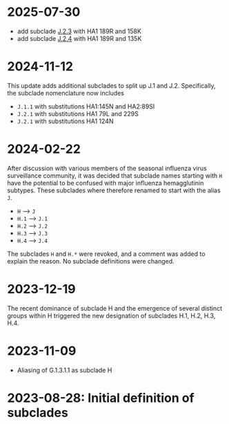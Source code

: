 # 2025-07-30

 - add subclade [J.2.3](https://github.com/influenza-clade-nomenclature/seasonal_A-H3N2_HA/blob/d79c221035496f273b7e2a31152b21df990a21b4/subclades/J.2.3.yml) with HA1 189R and 158K
 - add subclade [J.2.4](https://github.com/influenza-clade-nomenclature/seasonal_A-H3N2_HA/blob/d79c221035496f273b7e2a31152b21df990a21b4/subclades/J.2.4.yml) with HA1 189R and 135K

# 2024-11-12

This update adds additional subclades to split up J.1 and J.2. Specifically, the subclade nomenclature now includes
 - `J.1.1` with substitutions HA1:145N and HA2:89SI
 - `J.2.1` with substitutions HA1 79L and 229S
 - `J.2.1` with substitutions HA1 124N

# 2024-02-22
After discussion with various members of the seasonal influenza virus surveillance community, it was decided that subclade names starting with `H` have the potential to be confused with major influenza hemagglutinin subtypes. These subclades where therefore renamed to start with the alias `J`.

 - `H` --> `J`
 - `H.1` --> `J.1`
 - `H.2` --> `J.2`
 - `H.3` --> `J.3`
 - `H.4` --> `J.4`

The subclades `H` and `H.*` were revoked, and a comment was added to explain the reason. No subclade definitions were changed.

# 2023-12-19

The recent dominance of subclade H and the emergence of several distinct groups within H triggered the new designation of subclades H.1, H.2, H.3, H.4.

# 2023-11-09

 - Aliasing of G.1.3.1.1 as subclade H

# 2023-08-28: Initial definition of subclades
